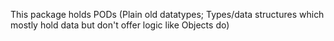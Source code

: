 This package holds PODs (Plain old datatypes; Types/data structures which mostly hold data but don't offer logic like Objects do)
